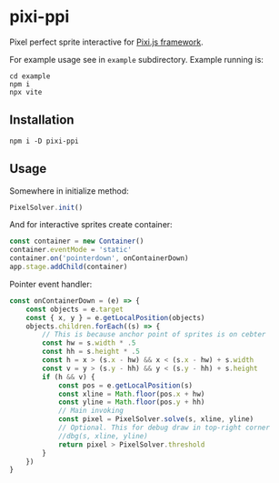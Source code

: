 # pixi-ppi

Pixel perfect sprite interactive for [Pixi.js framework](https://pixijs.com).

For example usage see in `example` subdirectory. Example running is:

```shell
cd example
npm i
npx vite
```

## Installation

```shell
npm i -D pixi-ppi
```

## Usage

Somewhere in initialize method:

```javascript
PixelSolver.init()
```

And for interactive sprites create container:

```javascript
const container = new Container()
container.eventMode = 'static'
container.on('pointerdown', onContainerDown)
app.stage.addChild(container)
```

Pointer event handler:

```javascript
const onContainerDown = (e) => {
    const objects = e.target
    const { x, y } = e.getLocalPosition(objects)
    objects.children.forEach((s) => {
        // This is because anchor point of sprites is on cebter
        const hw = s.width * .5
        const hh = s.height * .5
        const h = x > (s.x - hw) && x < (s.x - hw) + s.width
        const v = y > (s.y - hh) && y < (s.y - hh) + s.height
        if (h && v) {
            const pos = e.getLocalPosition(s)
            const xline = Math.floor(pos.x + hw)
            const yline = Math.floor(pos.y + hh)
            // Main invoking
            const pixel = PixelSolver.solve(s, xline, yline)
            // Optional. This for debug draw in top-right corner
            //dbg(s, xline, yline)
            return pixel > PixelSolver.threshold
        }
    })
}
```
